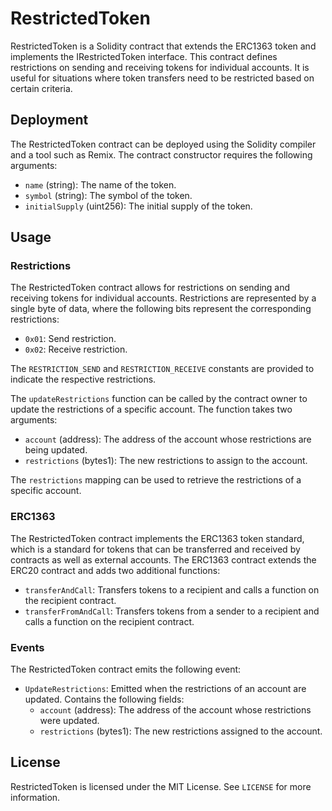 # RestrictedToken

RestrictedToken is a Solidity contract that extends the ERC1363 token and implements the IRestrictedToken interface. This contract defines restrictions on sending and receiving tokens for individual accounts. It is useful for situations where token transfers need to be restricted based on certain criteria.

## Deployment

The RestrictedToken contract can be deployed using the Solidity compiler and a tool such as Remix. The contract constructor requires the following arguments:

- `name` (string): The name of the token.
- `symbol` (string): The symbol of the token.
- `initialSupply` (uint256): The initial supply of the token.

## Usage

### Restrictions

The RestrictedToken contract allows for restrictions on sending and receiving tokens for individual accounts. Restrictions are represented by a single byte of data, where the following bits represent the corresponding restrictions:

- `0x01`: Send restriction.
- `0x02`: Receive restriction.

The `RESTRICTION_SEND` and `RESTRICTION_RECEIVE` constants are provided to indicate the respective restrictions.

The `updateRestrictions` function can be called by the contract owner to update the restrictions of a specific account. The function takes two arguments:

- `account` (address): The address of the account whose restrictions are being updated.
- `restrictions` (bytes1): The new restrictions to assign to the account.

The `restrictions` mapping can be used to retrieve the restrictions of a specific account.

### ERC1363

The RestrictedToken contract implements the ERC1363 token standard, which is a standard for tokens that can be transferred and received by contracts as well as external accounts. The ERC1363 contract extends the ERC20 contract and adds two additional functions:

- `transferAndCall`: Transfers tokens to a recipient and calls a function on the recipient contract.
- `transferFromAndCall`: Transfers tokens from a sender to a recipient and calls a function on the recipient contract.

### Events

The RestrictedToken contract emits the following event:

- `UpdateRestrictions`: Emitted when the restrictions of an account are updated. Contains the following fields:
  - `account` (address): The address of the account whose restrictions were updated.
  - `restrictions` (bytes1): The new restrictions assigned to the account.

## License

RestrictedToken is licensed under the MIT License. See `LICENSE` for more information.
